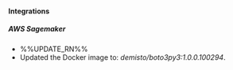 
#### Integrations

##### AWS Sagemaker

- %%UPDATE_RN%%
- Updated the Docker image to: *demisto/boto3py3:1.0.0.100294*.
